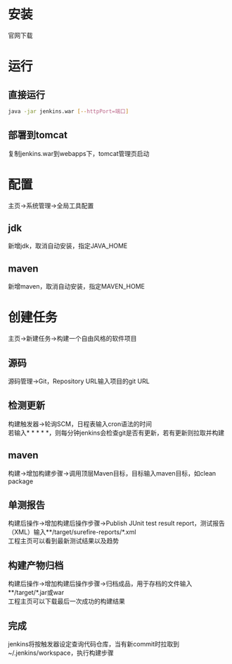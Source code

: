 # 安装
官网下载
# 运行
## 直接运行
```sh
java -jar jenkins.war [--httpPort=端口]
```
## 部署到tomcat
复制jenkins.war到webapps下，tomcat管理页启动
# 配置
主页->系统管理->全局工具配置
## jdk
新增jdk，取消自动安装，指定JAVA_HOME
## maven
新增maven，取消自动安装，指定MAVEN_HOME
# 创建任务
主页->新建任务->构建一个自由风格的软件项目
## 源码
源码管理->Git，Repository URL输入项目的git URL
## 检测更新
构建触发器->轮询SCM，日程表输入cron语法的时间  
若输入* * * * *，则每分钟jenkins会检查git是否有更新，若有更新则拉取并构建
## maven
构建->增加构建步骤->调用顶层Maven目标，目标输入maven目标，如clean package
## 单测报告
构建后操作->增加构建后操作步骤->Publish JUnit test result report，测试报告（XML）输入**/target/surefire-reports/*.xml  
工程主页可以看到最新测试结果以及趋势
## 构建产物归档
构建后操作->增加构建后操作步骤->归档成品，用于存档的文件输入**/target/*.jar或war  
工程主页可以下载最后一次成功的构建结果
## 完成
jenkins将按触发器设定查询代码仓库，当有新commit时拉取到~/.jenkins/workspace，执行构建步骤
